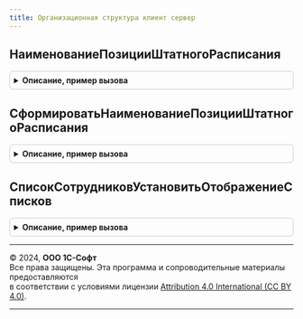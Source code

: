 ```yaml
---
title: Организационная структура клиент сервер
---
```



## НаименованиеПозицииШтатногоРасписания
<details style="margin: 1em 0; padding: 0.5em; border: 1px solid #ccc; border-radius: 6px;">

<summary style="font-weight: bold; cursor: pointer;">Описание, пример вызова</summary>

```bsl

Функция НаименованиеПозицииШтатногоРасписания(Организация, Должность, МестоВСтруктуреПредприятия) Экспорт
```

Пример вызова
```bsl
Результат = ОрганизационнаяСтруктураКлиентСервер.НаименованиеПозицииШтатногоРасписания(Организация, Должность, МестоВСтруктуреПредприятия));
```
</details>

## СформироватьНаименованиеПозицииШтатногоРасписания
<details style="margin: 1em 0; padding: 0.5em; border: 1px solid #ccc; border-radius: 6px;">

<summary style="font-weight: bold; cursor: pointer;">Описание, пример вызова</summary>

```bsl

Процедура СформироватьНаименованиеПозицииШтатногоРасписания(НаименованиеПозиции, Должность, ДополнительныеПараметры, СтандартнаяОбработка) Экспорт
```

Пример вызова
```bsl
ОрганизационнаяСтруктураКлиентСервер.СформироватьНаименованиеПозицииШтатногоРасписания(НаименованиеПозиции, Должность, ДополнительныеПараметры, СтандартнаяОбработка) 
```
</details>

## СписокСотрудниковУстановитьОтображениеСписков
<details style="margin: 1em 0; padding: 0.5em; border: 1px solid #ccc; border-radius: 6px;">

<summary style="font-weight: bold; cursor: pointer;">Описание, пример вызова</summary>

```bsl

Процедура СписокСотрудниковУстановитьОтображениеСписков(Форма) Экспорт
```

Пример вызова
```bsl
ОрганизационнаяСтруктураКлиентСервер.СписокСотрудниковУстановитьОтображениеСписков(Форма) 
```
</details>

---

© 2024, **ООО 1С-Софт**  
Все права защищены. Эта программа и сопроводительные материалы предоставляются  
в соответствии с условиями лицензии [Attribution 4.0 International (CC BY 4.0)](https://creativecommons.org/licenses/by/4.0/legalcode).

---
